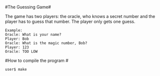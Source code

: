 #The Guessing Game#

The game has two players: the oracle, who knows a secret number and the player has to guess that number.
The player only gets one guess.

```
Example:
Oracle: What is your name?
Player: Bob
Oracle: What is the magic number, Bob?
Player: 123
Oracle: TOO LOW
```

#How to compile the program #
```Terminal
user$ make
```
